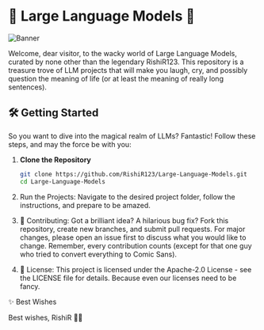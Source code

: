 # 🎉 Large Language Models 🎉

![Banner](https://substackcdn.com/image/fetch/f_auto,q_auto:good,fl_progressive:steep/https%3A%2F%2Fsubstack-post-media.s3.amazonaws.com%2Fpublic%2Fimages%2F9637571c-516c-4d03-bae5-080acb52bb1d_900x440.gif)

Welcome, dear visitor, to the wacky world of Large Language Models, curated by none other than the legendary RishiR123. This repository is a treasure trove of LLM projects that will make you laugh, cry, and possibly question the meaning of life (or at least the meaning of really long sentences).

## 🛠 Getting Started

So you want to dive into the magical realm of LLMs? Fantastic! Follow these steps, and may the force be with you:

1. **Clone the Repository**
   ```bash
   git clone https://github.com/RishiR123/Large-Language-Models.git
   cd Large-Language-Models
   
2. Run the Projects:
Navigate to the desired project folder, follow the instructions, and prepare to be amazed.

3. 🤝 Contributing:
Got a brilliant idea? A hilarious bug fix? Fork this repository, create new branches, and submit pull requests. For major changes, please open an issue first to discuss what you would like to change. Remember, every contribution counts (except for that one guy who tried to convert everything to Comic Sans).

4. 📜 License:
This project is licensed under the Apache-2.0 License - see the LICENSE file for details. Because even our licenses need to be fancy.

✨ Best Wishes

Best wishes,
RishiR 🎩✨

